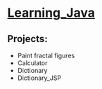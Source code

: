 # [Learning_Java](https://github.com/RotatingSky/Learning_Java.git)

## Projects:

* Paint fractal figures
* Calculator
* Dictionary
* Dictionary_JSP